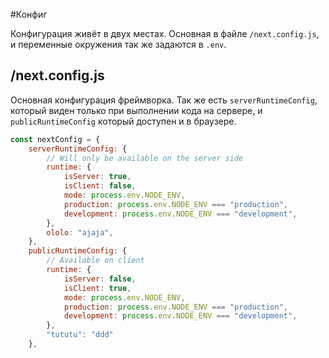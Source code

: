 #Конфиг

Конфигурация живёт в двух местах. Основная в файле `/next.config.js`,
и переменные окружения так же задаются в `.env`.

## /next.config.js
Основная конфигурация фреймворка. Так же есть `serverRuntimeConfig`, который 
виден только при выполнении кода на сервере, и `publicRuntimeConfig` который
доступен и в браузере.

```js
const nextConfig = {
    serverRuntimeConfig: {
        // Will only be available on the server side
        runtime: {
            isServer: true,
            isClient: false,
            mode: process.env.NODE_ENV,
            production: process.env.NODE_ENV === "production",
            development: process.env.NODE_ENV === "development",
        },
        ololo: "ajaja",
    },
    publicRuntimeConfig: {
        // Available on client
        runtime: {
            isServer: false,
            isClient: true,
            mode: process.env.NODE_ENV,
            production: process.env.NODE_ENV === "production",
            development: process.env.NODE_ENV === "development",
        },
        "tututu": "ddd"
    },
```